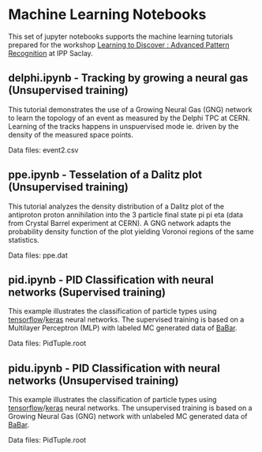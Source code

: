 # Machine Learning Notebooks
This set of jupyter notebooks supports the machine learning tutorials prepared for the workshop 
[Learning to Discover : Advanced Pattern Recognition](https://indico.cern.ch/event/847626/overview) at IPP Saclay.

## delphi.ipynb - Tracking by growing a neural gas  (Unsupervised training)
This tutorial demonstrates the use of a Growing Neural Gas (GNG) network to learn the topology of an event as measured by the 
Delphi TPC at CERN. Learning of the tracks happens in unspuervised mode ie. driven by the density of the measured space points.

Data files: event2.csv

## ppe.ipynb - Tesselation of a Dalitz plot (Unsupervised training)
This tutorial analyzes the density distribution of a Dalitz plot of the antiproton proton annihilation into the 3 particle
final state pi pi eta (data from Crystal Barrel experiment at CERN). 
A GNG network adapts the probability density function of the plot yielding Voronoi regions
of the same statistics.

Data files: ppe.dat

## pid.ipynb - PID Classification with neural networks (Supervised training)
This example illustrates the classification of particle types using 
[tensorflow](https://www.tensorflow.org/)/[keras](https://keras.io/) neural networks. 
The supervised training is based on a Multilayer Perceptron (MLP) 
with labeled MC generated data of [BaBar](https://www.flickr.com/photos/slaclab/46211844232).

Data files: PidTuple.root

## pidu.ipynb - PID Classification with neural networks (Unsupervised training)
This example illustrates the classification of particle types using 
[tensorflow](https://www.tensorflow.org/)/[keras](https://keras.io/) neural networks. 
The unsupervised training is based on a Growing Neural Gas (GNG) network 
with unlabeled MC generated data of [BaBar](https://www.flickr.com/photos/slaclab/46211844232).

Data files: PidTuple.root
